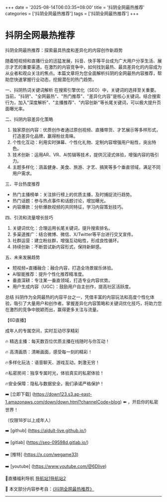 +++
date = '2025-08-14T06:03:35+08:00'
title = '抖阴全网最热推荐'
categories = ['抖阴全网最热推荐']
tags = ['抖阴全网最热推荐']
+++

# 抖阴全网最热推荐

抖阴全网最热推荐：探索最具热度和差异化的内容创作新趋势

随着短视频和直播行业的迅猛发展，抖音、快手等平台成为广大用户分享生活、展示才艺的重要渠道。在激烈的内容竞争中，如何找到最热、最具差异化的内容成为从业者和观众关注的焦点。本篇文章将为您全面解析抖阴的全网最热内容推荐，帮助您快速掌握行业动态，挖掘潜在的热门趋势。

一、抖阴热词关键词解析
在搜索引擎优化（SEO）中，关键词的选择至关重要。当前，"抖阴"、"全网最热"、"热门推荐"、"差异化内容"是核心关键词。结合搜索行为，加入"深度解析"、"主播推荐"、"内容创新"等长尾关键词，可以极大提升页面曝光率。

二、抖阴内容差异化策略
1. 独家原创内容：优质创作者通过原创视频、直播带货、才艺展示等多样形式，打造差异化品牌，赢得粉丝青睐。
2. 个性化互动：利用实时弹幕、个性化礼物、定制内容增强用户粘性，突出特色。
3. 技术创新：运用AR、VR、AI剪辑等技术，提供沉浸式体验，增强内容的吸引力。
4. 主题多样化：涵盖健身、美食、旅游、才艺、搞笑等多个垂直领域，满足不同用户需求。

三、平台热度推荐
- 热门主播榜单：关注排行榜上的优质主播，及时捕捉流行趋势。
- 热门话题：参与热点事件和话题讨论，增加曝光。
- 内容爆款：分析爆款视频的共同特征，学习内容策划技巧。

四、引流和流量增长技巧
1. 关键词优化：合理运用长尾关键词，提升搜索排名。
2. 多渠道推广：结合微博、微信、X/Twitter等平台进行交叉宣传。
3. 社群运营：建立粉丝群，增强互动粘性，形成良性循环。
4. 持续创新：不断尝试新内容形式，保持新鲜感。

五、未来发展趋势
- 短视频+直播融合：融合内容，打造全场景娱乐体验。
- AI智能推荐：提升个性化推荐精准度。
- 垂直深耕：专注某一垂直领域，打造专业内容优势。
- 用户生成内容（UGC）：鼓励用户自主创作，提高社区活跃度。

总结
抖阴作为全网最热的内容平台之一，凭借丰富的内容玩法和高度个性化体验，吸引了大量用户和创作者。掌握差异化内容策略和关键词优化技巧，将助力您在激烈的竞争中脱颖而出，赢得更多关注与流量。

【6D直播】

 成年人的专属空间，实时互动尽享精彩

🔥 精选主播：每天数百位优质主播在线随时与你互动！

🔥 高清画质：清晰画面，感受每一刻的精彩！

🔥多样化玩法：语音聊天、游戏互动，刺激无穷！

🔥私密房间：独享专属时光，体验真实的私密体验！

🔥安全保障：隐私与数据安全，我们承诺严格保护！

➡️ [立即下载] (https://down123.s3.ap-east-1.amazonaws.com/down/down.html?channelCode=blog) ⬅️ ，开启你的私密世界！

（仅限18岁以上成年人）

➡️ [github] (https://aldult-live.github.io/)

➡️ [gitlab] (https://seo-09598d.gitlab.io/)

➡️ [推特] (https://x.com/wegame33)

➡️ [youtube] (https://www.youtube.com/@6Dlive)

🔞直播福利导航   [导航站1](https://webstack-86085a.gitlab.io/)[导航站2](https://onlygit123-2.github.io/)


📘 本文部分内容参考自：[《抖阴全网最热推荐》](https://webstack-hugo-9.pages.dev/)

---

